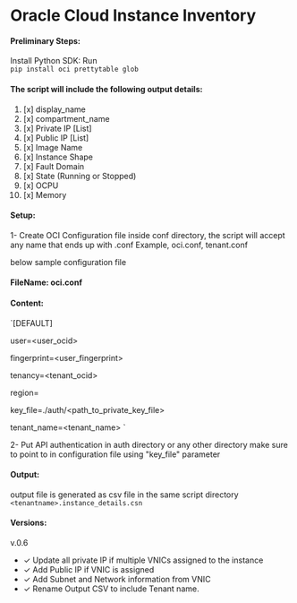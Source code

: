 # **Oracle Cloud Instance Inventory**  

#### Preliminary Steps:  

Install Python SDK: Run   
`pip install oci prettytable glob  `   

#### The script will include the following output details:  
1. [x] display_name
2. [x] compartment_name
3. [x] Private IP [List]
4. [x] Public IP [List]
5. [x] Image Name
6. [x] Instance Shape
7. [x] Fault Domain
8. [x] State (Running or Stopped)
9. [x] OCPU
10. [x] Memory

#### Setup:  

1- Create OCI Configuration file inside conf directory, the script will accept any name that ends up with .conf
Example, oci.conf, tenant.conf  

below sample configuration file  

#### FileName: oci.conf  

#### Content:  

`[DEFAULT]  

user=<user_ocid>  

fingerprint=<user_fingerprint>  

tenancy=<tenant_ocid>  

region=<region>  

key_file=./auth/<path_to_private_key_file>  

tenant_name=<tenant_name>  `  



2- Put API authentication in auth directory or any other directory make sure to point to in configuration file using "key_file" parameter  

#### Output:  

output file is generated as csv file in the same script directory  
`<tenantname>.instance_details.csn `  

#### Versions:  

v.0.6  
* ✓ Update all private IP if multiple VNICs assigned to the instance  
* ✓ Add Public IP if VNIC is assigned  
* ✓ Add Subnet and Network information from VNIC  
* ✓ Rename Output CSV to include Tenant name.  